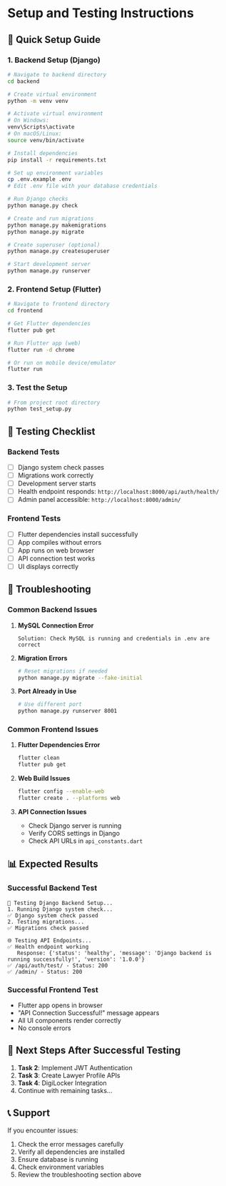 # Setup and Testing Instructions

## 🚀 Quick Setup Guide

### 1. Backend Setup (Django)

```bash
# Navigate to backend directory
cd backend

# Create virtual environment
python -m venv venv

# Activate virtual environment
# On Windows:
venv\Scripts\activate
# On macOS/Linux:
source venv/bin/activate

# Install dependencies
pip install -r requirements.txt

# Set up environment variables
cp .env.example .env
# Edit .env file with your database credentials

# Run Django checks
python manage.py check

# Create and run migrations
python manage.py makemigrations
python manage.py migrate

# Create superuser (optional)
python manage.py createsuperuser

# Start development server
python manage.py runserver
```

### 2. Frontend Setup (Flutter)

```bash
# Navigate to frontend directory
cd frontend

# Get Flutter dependencies
flutter pub get

# Run Flutter app (web)
flutter run -d chrome

# Or run on mobile device/emulator
flutter run
```

### 3. Test the Setup

```bash
# From project root directory
python test_setup.py
```

## 🧪 Testing Checklist

### Backend Tests
- [ ] Django system check passes
- [ ] Migrations work correctly
- [ ] Development server starts
- [ ] Health endpoint responds: `http://localhost:8000/api/auth/health/`
- [ ] Admin panel accessible: `http://localhost:8000/admin/`

### Frontend Tests
- [ ] Flutter dependencies install successfully
- [ ] App compiles without errors
- [ ] App runs on web browser
- [ ] API connection test works
- [ ] UI displays correctly

## 🔧 Troubleshooting

### Common Backend Issues

1. **MySQL Connection Error**
   ```
   Solution: Check MySQL is running and credentials in .env are correct
   ```

2. **Migration Errors**
   ```bash
   # Reset migrations if needed
   python manage.py migrate --fake-initial
   ```

3. **Port Already in Use**
   ```bash
   # Use different port
   python manage.py runserver 8001
   ```

### Common Frontend Issues

1. **Flutter Dependencies Error**
   ```bash
   flutter clean
   flutter pub get
   ```

2. **Web Build Issues**
   ```bash
   flutter config --enable-web
   flutter create . --platforms web
   ```

3. **API Connection Issues**
   - Check Django server is running
   - Verify CORS settings in Django
   - Check API URLs in `api_constants.dart`

## 📊 Expected Results

### Successful Backend Test
```
🧪 Testing Django Backend Setup...
1. Running Django system check...
✅ Django system check passed
2. Testing migrations...
✅ Migrations check passed

🌐 Testing API Endpoints...
✅ Health endpoint working
   Response: {'status': 'healthy', 'message': 'Django backend is running successfully!', 'version': '1.0.0'}
✅ /api/auth/test/ - Status: 200
✅ /admin/ - Status: 200
```

### Successful Frontend Test
- Flutter app opens in browser
- "API Connection Successful!" message appears
- All UI components render correctly
- No console errors

## 🎯 Next Steps After Successful Testing

1. **Task 2**: Implement JWT Authentication
2. **Task 3**: Create Lawyer Profile APIs
3. **Task 4**: DigiLocker Integration
4. Continue with remaining tasks...

## 📞 Support

If you encounter issues:
1. Check the error messages carefully
2. Verify all dependencies are installed
3. Ensure database is running
4. Check environment variables
5. Review the troubleshooting section above